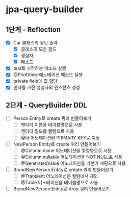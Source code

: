 # jpa-query-builder

## 1단계 - Reflection

- [x] Car 클래스의 정보 출력
  - [x] 클래스의 모든 필드
  - [x] 생성자
  - [x] 메소드
- [x] test로 시작하는 메소드 실행
- [x] @PrintView 애노테이션 메소드 실행
- [x] private field에 값 할당
- [x] 인자를 가진 생성자의 인스턴스 생성

## 2단계 - QueryBuilder DDL

- [ ] Person Entity로 create 쿼리 만들어보기
  - [ ] 엔티티 이름을 테이블명으로 사용
  - [ ] 엔티티 필드를 컬럼으로 사용
  - [ ] @Id 어노테이션을 PRIMARY KEY로 지정
- [ ] NewPerson Entity로 create 쿼리 만들어보기
  - [ ] @Column.name 어노테이션을 컬럼명으로 사용
  - [ ] @Column.nullable 어노테이션을 NOT NULL로 사용
  - [ ] @GeneratedValue 어노테이션을 기본키 매핑으로 사용
- [ ] BrandNewPerson Entity로 create 쿼리 만들어보기
  - [ ] @Transient 어노테이션은 컬럼에서 제외
  - [ ] @Table 어노테이션을 테이블명으로 사용
- [ ] BrandNewPerson Entity로 drop 쿼리 만들어보기